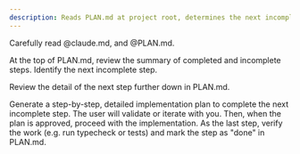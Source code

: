 ```yaml
---
description: Reads PLAN.md at project root, determines the next incomplete step, and creates a plan to implement it. The last step is to verify (typecheck/tests) and mark the step as done in plan.md.
---
```


Carefully read @claude.md, and @PLAN.md.

At the top of PLAN.md, review the summary of completed and incomplete steps. Identify the next incomplete step.

Review the detail of the next step further down in PLAN.md.

Generate a step-by-step, detailed implementation plan to complete the next incomplete step.  The user will validate or iterate with you. Then, when the plan is approved, proceed with the implementation.
As the last step, verify the work (e.g. run typecheck or tests) and mark the step as "done" in PLAN.md.
